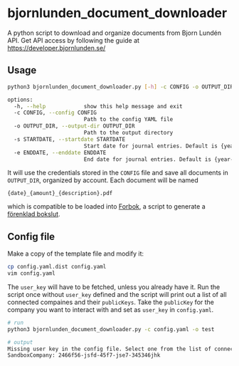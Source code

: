 # bjornlunden_document_downloader

A python script to download and organize documents from Bjorn Lundén API. Get API access by following the guide at https://developer.bjornlunden.se/


## Usage

```bash
python3 bjornlunden_document_downloader.py [-h] -c CONFIG -o OUTPUT_DIR [-s STARTDATE] [-e ENDDATE]

options:
  -h, --help            show this help message and exit
  -c CONFIG, --config CONFIG
                        Path to the config YAML file
  -o OUTPUT_DIR, --output-dir OUTPUT_DIR
                        Path to the output directory
  -s STARTDATE, --startdate STARTDATE
                        Start date for journal entries. Default is {year-1}-01-01.
  -e ENDDATE, --enddate ENDDATE
                        End date for journal entries. Default is {year-1}-12-31.
```

It will use the credentials stored in the `CONFIG` file and save all documents in `OUTPUT_DIR`, organized by account. Each document will be named

`{date}_{amount}_{description}.pdf`

which is compatible to be loaded into [Forbok](https://github.com/dahlo/forbok-cli), a script to generate a [förenklad bokslut](https://www.google.com/search?q=f%C3%B6renklat+bokslut).

## Config file

Make a copy of the template file and modify it:

```bash
cp config.yaml.dist config.yaml
vim config.yaml
```

The `user_key` will have to be fetched, unless you already have it. Run the script once without `user_key` defined and the script will print out a list of all connected compaines and their `publicKeys`. Take the `publicKey` for the company you want to interact with and set as `user_key` in `config.yaml`.

```bash
# run
python3 bjornlunden_document_downloader.py -c config.yaml -o test

# output
Missing user key in the config file. Select one from the list of connected companies:
SandboxCompany:	2466f56-jsfd-45f7-jse7-345346jhk
```



